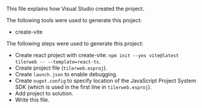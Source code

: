 This file explains how Visual Studio created the project.

The following tools were used to generate this project:

- create-vite

The following steps were used to generate this project:

- Create react project with create-vite: `npm init --yes vite@latest tilerweb -- --template=react-ts`.
- Create project file (`tilerweb.esproj`).
- Create `launch.json` to enable debugging.
- Create `nuget.config` to specify location of the JavaScript Project System SDK (which is used in the first line in `tilerweb.esproj`).
- Add project to solution.
- Write this file.
